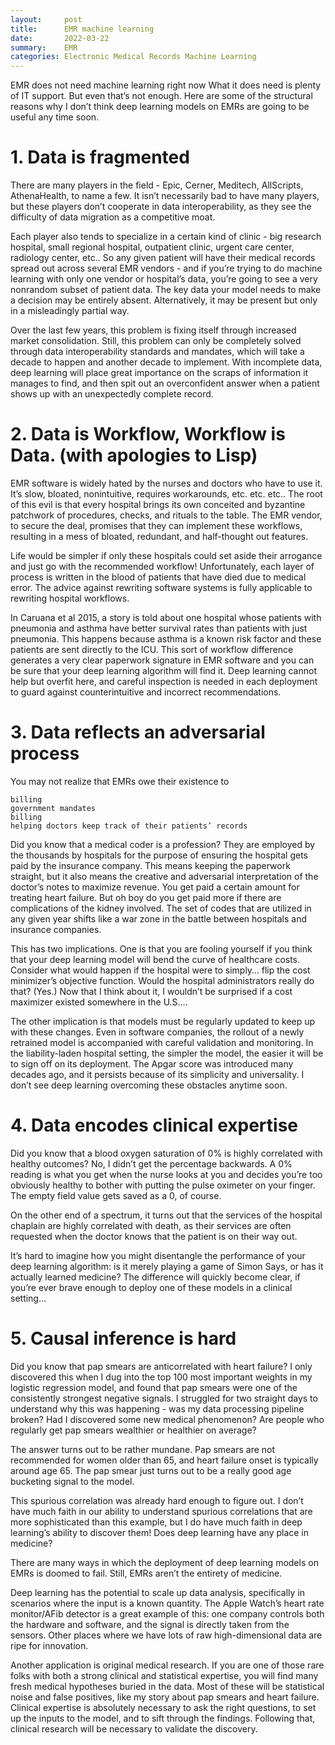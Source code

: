 ```yaml
---
layout:     post
title:      EMR machine learning
date:       2022-03-22
summary:    EMR
categories: Electronic Medical Records Machine Learning
---
```



EMR does not need machine learning right now  What it does need is plenty of IT support. But even that’s not enough. Here are some of the structural reasons why I don’t think deep learning models on EMRs are going to be useful any time soon.

# 1. Data is fragmented

There are many players in the field - Epic, Cerner, Meditech, AllScripts, AthenaHealth, to name a few. It isn’t necessarily bad to have many players, but these players don’t cooperate in data interoperability, as they see the difficulty of data migration as a competitive moat.

Each player also tends to specialize in a certain kind of clinic - big research hospital, small regional hospital, outpatient clinic, urgent care center, radiology center, etc.. So any given patient will have their medical records spread out across several EMR vendors - and if you’re trying to do machine learning with only one vendor or hospital’s data, you’re going to see a very nonrandom subset of patient data. The key data your model needs to make a decision may be entirely absent. Alternatively, it may be present but only in a misleadingly partial way.

Over the last few years, this problem is fixing itself through increased market consolidation. Still, this problem can only be completely solved through data interoperability standards and mandates, which will take a decade to happen and another decade to implement. With incomplete data, deep learning will place great importance on the scraps of information it manages to find, and then spit out an overconfident answer when a patient shows up with an unexpectedly complete record.

# 2. Data is Workflow, Workflow is Data. (with apologies to Lisp)

EMR software is widely hated by the nurses and doctors who have to use it. It’s slow, bloated, nonintuitive, requires workarounds, etc. etc. etc.. The root of this evil is that every hospital brings its own conceited and byzantine patchwork of procedures, checks, and rituals to the table. The EMR vendor, to secure the deal, promises that they can implement these workflows, resulting in a mess of bloated, redundant, and half-thought out features.

Life would be simpler if only these hospitals could set aside their arrogance and just go with the recommended workflow! Unfortunately, each layer of process is written in the blood of patients that have died due to medical error. The advice against rewriting software systems is fully applicable to rewriting hospital workflows.

In Caruana et al 2015, a story is told about one hospital whose patients with pneumonia and asthma have better survival rates than patients with just pneumonia. This happens because asthma is a known risk factor and these patients are sent directly to the ICU. This sort of workflow difference generates a very clear paperwork signature in EMR software and you can be sure that your deep learning algorithm will find it. Deep learning cannot help but overfit here, and careful inspection is needed in each deployment to guard against counterintuitive and incorrect recommendations.

# 3. Data reflects an adversarial process

You may not realize that EMRs owe their existence to

    billing
    government mandates
    billing
    helping doctors keep track of their patients’ records

Did you know that a medical coder is a profession? They are employed by the thousands by hospitals for the purpose of ensuring the hospital gets paid by the insurance company. This means keeping the paperwork straight, but it also means the creative and adversarial interpretation of the doctor’s notes to maximize revenue. You get paid a certain amount for treating heart failure. But oh boy do you get paid more if there are complications of the kidney involved. The set of codes that are utilized in any given year shifts like a war zone in the battle between hospitals and insurance companies.

This has two implications. One is that you are fooling yourself if you think that your deep learning model will bend the curve of healthcare costs. Consider what would happen if the hospital were to simply… flip the cost minimizer’s objective function. Would the hospital administrators really do that? (Yes.) Now that I think about it, I wouldn’t be surprised if a cost maximizer existed somewhere in the U.S….

The other implication is that models must be regularly updated to keep up with these changes. Even in software companies, the rollout of a newly retrained model is accompanied with careful validation and monitoring. In the liability-laden hospital setting, the simpler the model, the easier it will be to sign off on its deployment. The Apgar score was introduced many decades ago, and it persists because of its simplicity and universality. I don’t see deep learning overcoming these obstacles anytime soon.

# 4. Data encodes clinical expertise

Did you know that a blood oxygen saturation of 0% is highly correlated with healthy outcomes? No, I didn’t get the percentage backwards. A 0% reading is what you get when the nurse looks at you and decides you’re too obviously healthy to bother with putting the pulse oximeter on your finger. The empty field value gets saved as a 0, of course.

On the other end of a spectrum, it turns out that the services of the hospital chaplain are highly correlated with death, as their services are often requested when the doctor knows that the patient is on their way out.

It’s hard to imagine how you might disentangle the performance of your deep learning algorithm: is it merely playing a game of Simon Says, or has it actually learned medicine? The difference will quickly become clear, if you’re ever brave enough to deploy one of these models in a clinical setting…
# 5. Causal inference is hard

Did you know that pap smears are anticorrelated with heart failure? I only discovered this when I dug into the top 100 most important weights in my logistic regression model, and found that pap smears were one of the consistently strongest negative signals. I struggled for two straight days to understand why this was happening - was my data processing pipeline broken? Had I discovered some new medical phenomenon? Are people who regularly get pap smears wealthier or healthier on average?

The answer turns out to be rather mundane. Pap smears are not recommended for women older than 65, and heart failure onset is typically around age 65. The pap smear just turns out to be a really good age bucketing signal to the model.

This spurious correlation was already hard enough to figure out. I don’t have much faith in our ability to understand spurious correlations that are more sophisticated than this example, but I do have much faith in deep learning’s ability to discover them!
Does deep learning have any place in medicine?

There are many ways in which the deployment of deep learning models on EMRs is doomed to fail. Still, EMRs aren’t the entirety of medicine.

Deep learning has the potential to scale up data analysis, specifically in scenarios where the input is a known quantity. The Apple Watch’s heart rate monitor/AFib detector is a great example of this: one company controls both the hardware and software, and the signal is directly taken from the sensors. Other places where we have lots of raw high-dimensional data are ripe for innovation.

Another application is original medical research. If you are one of those rare folks with both a strong clinical and statistical expertise, you will find many fresh medical hypotheses buried in the data. Most of these will be statistical noise and false positives, like my story about pap smears and heart failure. Clinical expertise is absolutely necessary to ask the right questions, to set up the inputs to the model, and to sift through the findings. Following that, clinical research will be necessary to validate the discovery.
